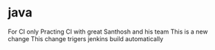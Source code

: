 # java
For CI only
Practing CI with great Santhosh and his team
This is a new change
This change trigers jenkins build automatically
